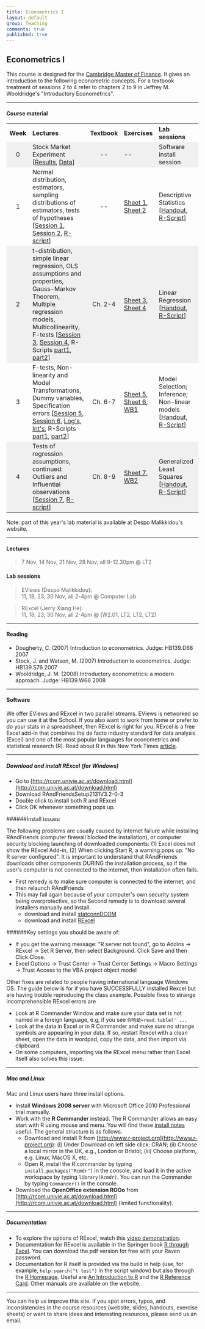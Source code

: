 ```yaml
---
title: Econometrics I
layout: default
group: Teaching
comments: true
published: true
---
```




## Econometrics I

This course is designed for the [Cambridge Master of Finance](http://www.jbs.cam.ac.uk/programmes/master-of-finance-mfin/). It gives an introduction to the following econometric concepts. For a textbook treatment of sessions 2 to 4 refer to chapters 2 to 9 in Jeffrey M. Wooldridge's "Introductory Econometrics".

***

#### Course material

<TABLE WIDTH=100%> 
<TR>
<TH align="center" WIDTH=10%> Week </TH>
<TH align="left" WIDTH=40%>Lectures  </TH>
<TH align="center" WIDTH=10%>Textbook </TH>
<TH align="left" WIDTH=10%>Exercises </TH>
<TH align="left" WIDTH=30%>Lab sessions </TH>
</TR>
<TR bgcolor=#f0f0f0>
<TD align="center">0</TD>
<TD >Stock Market Experiment [<a href="/teaching/quant1/docs/sme.png">Results</a>, <a href="/teaching/quant1/docs/sme.csv">Data</a>]</TD>
<TD align="center">--</TD>
<TD >--</TD>
<TD >Software install session</TD>
</TR>
<TR>
<TD align="center">1</TD>
<TD >Normal distribution, estimators, sampling distributions of estimators, tests of hypotheses [<a href="/teaching/econometrics1/docs/lecture1.pdf">Session 1</a>, <a href="/teaching/econometrics1/docs/lecture2.pdf">Session 2</a>, <a href="/teaching/econometrics1/docs/Lecture1.html">R-script</a>]</TD>
<TD align="center">--</TD>
<TD ><a href="/teaching/econometrics1/docs/Quiz1Qs.pdf">Sheet 1</a>, <a href="/teaching/econometrics1/docs/Quiz2Qs.pdf">Sheet 2</a></TD>
<TD >Descriptive Statistics [<a href="/teaching/econometrics1/docs/MFinLabSession1.pdf">Handout</a>, <a href="/teaching/econometrics1/docs/CompLabSession1.R">R-Script</a>]</TD>
</TR>
<TR bgcolor=#f0f0f0>
<TD align="center">2</TD>
<TD >t-distribution, simple linear regression, OLS assumptions and properties, Gauss-Markov Theorem, Multiple regression models, Multicollinearity, F-tests [<a href="/teaching/econometrics1/docs/lecture3.pdf">Session 3</a>, <a href="/teaching/econometrics1/docs/lecture4.pdf">Session 4</a>, R-Scripts <a href="/teaching/econometrics1/docs/Lecture2a.html">part1</a>, <a href="/teaching/econometrics1/docs/Lecture2b.html">part2</a>]</TD>
<TD align="center">Ch. 2-4</TD>
<TD ><a href="/teaching/econometrics1/docs/Quiz3Qs.pdf">Sheet 3</a>, <a href="/teaching/econometrics1/docs/Quiz4Qs.pdf">Sheet 4</a></TD>
<TD >Linear Regression [<a href="/teaching/econometrics1/docs/MFinLabSession1.pdf">Handout</a>, <a href="/teaching/econometrics1/docs/CompLabSession1.R">R-Script</a>]</TD>
</TR>
<TR>
<TD align="center">3</TD>
<TD >F-tests, Non-linearity and Model Transformations, Dummy variables, Specification errors [<a href="/teaching/econometrics1/docs/lecture5.pdf">Session 5</a>, <a href="/teaching/econometrics1/docs/lecture6.pdf">Session 6</a>, <a href="/teaching/econometrics1/docs/logmodels.pdf">Log's</a>, <a href="/teaching/econometrics1/docs/interactions.pdf">Int's</a>, R-Scripts <a href="/teaching/econometrics1/docs/Lecture3a.html">part1</a>, <a href="/teaching/econometrics1/docs/Lecture3b.html">part2</a>]</TD>
<TD align="center">Ch. 6-7</TD>
<TD ><a href="/teaching/econometrics1/docs/Quiz5Qs.pdf">Sheet 5</a>, <a href="/teaching/econometrics1/docs/Quiz6Qs.pdf">Sheet 6</a>, <a href="/teaching/econometrics1/docs/Workbook1.pdf">WB1</a></TD>
<TD >Model Selection; Inference; Non-linear models [<a href="/teaching/econometrics1/docs/MFinLabSession2.pdf">Handout</a>, <a href="/teaching/econometrics1/docs/CompLabSession2.R">R-Script</a>]</TD>
</TR>
<TR bgcolor=#f0f0f0>
<TD align="center">4</TD>
<TD >Tests of regression assumptions, continued: Outliers and Influential observations [<a href="/teaching/econometrics1/docs/lecture7.pdf">Session 7</a>, <a href="/teaching/econometrics1/docs/Lecture4.html">R-script</a>]</TD>
<TD align="center">Ch. 8-9</TD>
<TD ><a href="/teaching/econometrics1/docs/Quiz7Qs.pdf">Sheet 7</a>, <a href="/teaching/econometrics1/docs/Assignments/Workbook2.pdf">WB2</a></TD>
<TD >Generalized Least Squares [<a href="/teaching/econometrics1/docs/MFinLabSession3.pdf">Handout</a>, <a href="/teaching/econometrics1/docs/CompLabSession3.R">R-Script</a>]</TD>
</TR>
</TABLE>
Note: part of this year's lab material is available at Despo Malikkidou's website.

***

#### Lectures

> 7 Nov, 14 Nov, 21 Nov, 28 Nov, all 9-12.30pm @ LT2  

#### Lab sessions

> EViews (Despo Malikkidou): <br>
> 11, 18, 23, 30 Nov, all 2-4pm @ Computer Lab

<!-- -->

> RExcel (Jerry Xiang He): <br>
> 11, 18, 23, 30 Nov, all 2-4pm @ (W2.01, LT2, LT2, LT2)

***

####  Reading
- Dougherty, C. (2007) Introduction to econometrics. Judge: HB139.D68 2007
- Stock, J. and Watson, M. (2007) Introduction to econometrics. Judge: HB139.S76 2007
- Wooldridge, J. M. (2008) Introductory econometrics: a modern approach. Judge: HB139.W66 2008

***

#### Software

We offer EViews and RExcel in two parallel streams. EViews is networked so you can use it at the School. If you also want to work from home or prefer to do your stats in a spreadsheet, then RExcel is right for you. RExcel is a free Excel add-in that combines the de facto industry standard for data analysis (Excel) and one of the most popular languages for econometrics and statistical research (R). Read about R in this New York Times [article](http://www.nytimes.com/2009/01/07/technology/business-computing/07program.html?_r=1).

***

##### Download and install RExcel (for Windows)

- Go to [http://rcom.univie.ac.at/download.html](http://rcom.univie.ac.at/download.html)
- Download RAndFriendsSetup2131V3.2-0-3 
- Double click to install both R and RExcel 
- Click OK whenever something pops up.

######Install issues:

The following problems are usually caused by internet failure while installing RAndFriends (computer firewall blocked the installation), or computer security blocking launching of downloaded components: (1) Excel does not show the RExcel Add-in, (2) When clicking Start R, a warning pops up: "No R server configured". It is important to understand that RAndFriends downloads other components DURING the installation process, so if the user's computer is not connected to the internet, then installation often fails.

- First remedy is to make sure computer is connected to the internet, and then relaunch RAndFriends
- This may fail again because of your computer's own security system being overprotective, so the Second remedy is to download several installers manually and install.
  - download and install [statconnDCOM](http://rcom.univie.ac.at/download/current/statconnDCOM.latest.exe) 
  - download and install [RExcel](http://rcom.univie.ac.at/download/RExcel.distro/RExcelInst.latest.exe)

######Key settings you should be aware of:

- If you get the warning message: "R server not found", go to Addins -> RExcel -> Set R Server, then select Background. Click Save and then Click Close.
- Excel Options -> Trust Center -> Trust Center Settings -> Macro Settings -> Trust Access to the VBA project object model

Other fixes are related to people having international language Windows OS. The guide below is for if you have SUCCESSFULLY installed Rexcel but are having trouble reproducing the class example. Possible fixes to strange incomprehensible RExcel errors are

- Look at R Commander Window and make sure your data set is not named in a foreign language, e.g, if you see `你哈蛤=read.table(' ...`
- Look at the data in Excel or in R Commander and make sure no strange symbols are appearing in your data. If so, restart Rexcel with a clean sheet, open the data in wordpad, copy the data, and then import via clipboard.
- On some computers, importing via the RExcel menu rather than Excel itself also solves this issue.

***

##### Mac and Linux

Mac and Linux users have three install options.

- Install **Windows 2008 server** with Microsoft Office 2010 Professional trial manually.
- Work with the **R Commander** instead. The R Commander allows an easy start with R using mouse and menu. You will find these [install notes](http://socserv.mcmaster.ca/jfox/Misc/Rcmdr/installation-notes.html) useful. The general structure is as follows.
  - Download and install R from [http://www.r-project.org](http://www.r-project.org): (i) Under Download on left side click: CRAN; (ii) Choose a local mirror in the UK, e.g., London or Bristol; (iii) Choose platform, e.g. Linux, MacOS X, etc.
  - Open R, install the R commander by typing `install.packages("Rcmdr")` in the console, and load it in the active workspace by typing `library(Rcmdr)`. You can run the Commander by typing `Commander()` in the console.
- Download the **OpenOffice extension ROOo** from [http://rcom.univie.ac.at/download.html](http://rcom.univie.ac.at/download.html) (limited functionality).

***

##### Documentation

- To explore the options of RExcel, watch this [video demonstration](http://rcom.univie.ac.at/RExcelDemo).
- Documentation for RExcel is available in the Springer book [R through Excel](http://www.springerlink.com/content/978-1-4419-0051-7/#section=654722&page=1). You can download the pdf version for free with your Raven password.
- Documentation for R itself is provided via the build in help (use, for example, `help.search("t test")` in the script window) but also through the [R Homepage](http://www.r-project.org/). Useful are [An Introduction to R](http://cran.r-project.org/doc/manuals/R-intro.pdf) and the [R Reference Card](http://cran.r-project.org/doc/contrib/Short-refcard.pdf). Other manuals are available on the website.

***

You can help us improve this site. If you spot errors, typos, and inconsistencies in the course resources (website, slides, handouts, exercise sheets) or want to share ideas and interesting resources, please send us an email.
